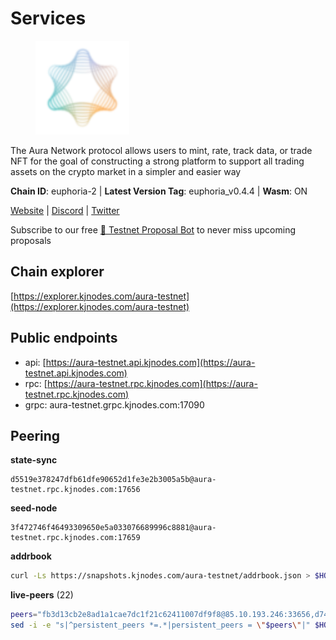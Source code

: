 # Services

<figure><img src="https://raw.githubusercontent.com/kj89/cosmos-images/main/logos/aura.png" width="150" alt=""><figcaption></figcaption></figure>

The Aura Network protocol allows users to mint, rate, track data,  or trade NFT for the goal of constructing a strong platform to  support all trading assets on the crypto market in a simpler and easier way

**Chain ID**: euphoria-2 | **Latest Version Tag**: euphoria_v0.4.4 | **Wasm**: ON

[Website](https://aura.network) | [Discord](https://discord.gg/hpvF5QcWRf) | [Twitter](https://twitter.com/AuraNetworkHQ)



Subscribe to our free [🤖 Testnet Proposal Bot](https://t.me/kjnodes_testnet_proposal_bot) to never miss upcoming proposals


## Chain explorer
[https://explorer.kjnodes.com/aura-testnet](https://explorer.kjnodes.com/aura-testnet)

## Public endpoints

* api: [https://aura-testnet.api.kjnodes.com](https://aura-testnet.api.kjnodes.com)
* rpc: [https://aura-testnet.rpc.kjnodes.com](https://aura-testnet.rpc.kjnodes.com)
* grpc: aura-testnet.grpc.kjnodes.com:17090

## Peering

**state-sync**

```text
d5519e378247dfb61dfe90652d1fe3e2b3005a5b@aura-testnet.rpc.kjnodes.com:17656
```

**seed-node**

```text
3f472746f46493309650e5a033076689996c8881@aura-testnet.rpc.kjnodes.com:17659
```

**addrbook**
```bash
curl -Ls https://snapshots.kjnodes.com/aura-testnet/addrbook.json > $HOME/.aura/config/addrbook.json
```

**live-peers** (22)
```bash
peers="fb3d13cb2e8ad1a1cae7dc1f21c62411007df9f8@85.10.193.246:33656,d74774b137ce78a61ccbe9c30ff8ec8cb969247d@89.58.59.10:26656,2e1407476ad3566eb11ac92ad1df4782c7ba83dd@18.143.61.108:26656,e4d8765b82baf3f69c0dc6e5e0488705fa3ceddd@95.217.144.107:21756,3152129889968fe62faca92c7dd95bae190c92e5@135.181.142.60:15602,9735c8bb1551d210ea6021f5c7ea3f288ba888df@65.109.38.111:21756,b130852645cc3d7925cfccd14d97425a2260e7ec@65.109.82.106:19656,e3dbeeeb2dea9912610b92a436dfe3cb831a94e4@65.108.195.29:36126,7cad1bcb2ad777dba21840832341f2ce14bae1a5@5.75.174.126:26656,b2394ad608075aa405cdf4ab55e36376d93f7b1d@65.108.206.118:56656,bfef15bb8b4cbc4fb777aa33e75e6064cc1ba5bf@185.144.99.14:26656,241bd90cceab3ca7d5d4bcf79bca22c6255ec94b@135.148.233.0:26656,5c2a752c9b1952dbed075c56c600c3a79b58c395@195.3.220.57:26966,38b49491b5eb8e4edb31e81acbadc42d50047a9e@66.206.2.162:27656,7812205773ac30f3d47200ac2391c79896c60135@54.254.220.113:26656,9df9e8307e3e671c9bcd1a23f0b73b45f2b8003d@65.109.88.251:35656,fdcc8f1ca406213d79947c5f38920a085ed90c0f@144.202.72.17:26676,1e9b7325e120a3d511eec20a3199c2218343fcd3@65.108.105.99:28656,ab2b8330cd137984de0654561a31f461d8433424@88.99.3.158:21756,94f09cc1e0d2357c8c8423589c42dc7721387a60@176.9.44.113:26686,e874935eee84c8313dbb52ba497aed2d8d1f1245@65.108.237.231:27656,d5519e378247dfb61dfe90652d1fe3e2b3005a5b@65.109.68.190:17656"
sed -i -e "s|^persistent_peers *=.*|persistent_peers = \"$peers\"|" $HOME/.aura/config/config.toml
```
